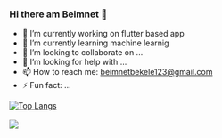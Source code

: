 ### Hi there am Beimnet 👋



- 🔭 I’m currently working on flutter based app
- 🌱 I’m currently learning machine learnig
- 👯 I’m looking to collaborate on ...
- 🤔 I’m looking for help with ...
- 📫 How to reach me: beimnetbekele123@gmail.com
- ⚡ Fun fact: ...

[![Top Langs](https://github-readme-stats.vercel.app/api/top-langs/?username=beimnet777&&show_icons=true&title_color=ffffff&icon_color=bb2acf&text_color=daf7dc&bg_color=151515)](https://github.com/anuraghazra/github-readme-stats)
<br>
<br>
<img src="https://github-readme-stats.vercel.app/api?username=beimnet777&&show_icons=true&title_color=ffffff&icon_color=bb2acf&text_color=daf7dc&bg_color=151515">

